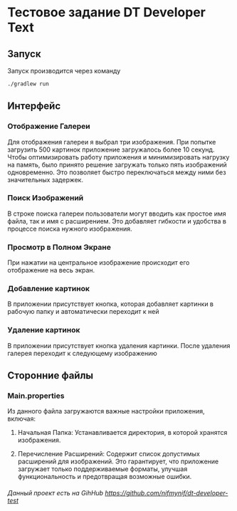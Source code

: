 # Тестовое задание DT Developer Text
## Запуск
Запуск производится через команду 
```sh
./gradlew run
```
## Интерфейс
### Отображение Галереи
Для отображения галереи я выбрал три изображения. При попытке загрузить 500 картинок приложение загружалось более 10 секунд. Чтобы оптимизировать работу приложения и минимизировать нагрузку на память, было принято решение загружать только пять изображений одновременно. Это позволяет быстро переключаться между ними без значительных задержек.

### Поиск Изображений
В строке поиска галереи пользователи могут вводить как простое имя файла, так и имя с расширением. Это добавляет гибкости и удобства в процессе поиска нужного изображения.

### Просмотр в Полном Экране
При нажатии на центральное изображение происходит его отображение на весь экран.

### Добавление картинок
В приложении присутствует кнопка, которая добавляет картинки в рабочую папку и автоматически переходит к ней

### Удаление картинок
В приложении присутствует кнопка удаления картинки. После удаления галерея переходит к следующему изображению

## Сторонние файлы
### Main.properties
Из данного файла загружаются важные настройки приложения, включая:

1) Начальная Папка: Устанавливается директория, в которой хранятся изображения.

2) Перечисление Расширений: Содержит список допустимых расширений для изображений. Это гарантирует, что приложение загружает только поддерживаемые форматы, улучшая функциональность и предотвращая возможные ошибки.

###### Данный проект есть на GihHub https://github.com/nifmynif/dt-developer-test